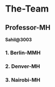 # The-Team

## Professor-MH
**Sahil@3003**

### 1. Berlin-MMH

### 2. Denver-MH

### 3. Nairobi-MH

